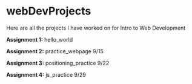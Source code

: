 # webDevProjects
<p>Here are all the projects I have worked on for Intro to Web Development</p>
<p><b>Assignment 1:</b> hello_world</p>
<p><b>Assignment 2:</b> practice_webpage 9/15</p>
<p><b>Assignment 3:</b> positioning_practice 9/22</p>
<p><b>Assignment 4:</b> js_practice 9/29</p>
